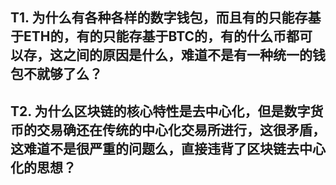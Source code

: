 ## T1. 为什么有各种各样的数字钱包，而且有的只能存基于ETH的，有的只能存基于BTC的，有的什么币都可以存，这之间的原因是什么，难道不是有一种统一的钱包不就够了么？ ##

## T2. 为什么区块链的核心特性是去中心化，但是数字货币的交易确还在传统的中心化交易所进行，这很矛盾，这难道不是很严重的问题么，直接违背了区块链去中心化的思想？ ##
